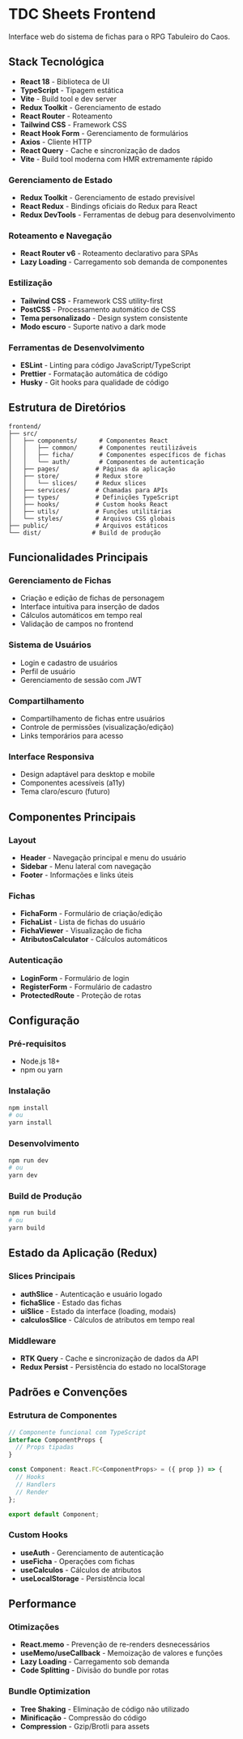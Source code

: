 # TDC Sheets Frontend

Interface web do sistema de fichas para o RPG Tabuleiro do Caos.

## Stack Tecnológica

- **React 18** - Biblioteca de UI
- **TypeScript** - Tipagem estática
- **Vite** - Build tool e dev server
- **Redux Toolkit** - Gerenciamento de estado
- **React Router** - Roteamento
- **Tailwind CSS** - Framework CSS
- **React Hook Form** - Gerenciamento de formulários
- **Axios** - Cliente HTTP
- **React Query** - Cache e sincronização de dados
- **Vite** - Build tool moderna com HMR extremamente rápido

### Gerenciamento de Estado
- **Redux Toolkit** - Gerenciamento de estado previsível
- **React Redux** - Bindings oficiais do Redux para React
- **Redux DevTools** - Ferramentas de debug para desenvolvimento

### Roteamento e Navegação
- **React Router v6** - Roteamento declarativo para SPAs
- **Lazy Loading** - Carregamento sob demanda de componentes

### Estilização
- **Tailwind CSS** - Framework CSS utility-first
- **PostCSS** - Processamento automático de CSS
- **Tema personalizado** - Design system consistente
- **Modo escuro** - Suporte nativo a dark mode

### Ferramentas de Desenvolvimento
- **ESLint** - Linting para código JavaScript/TypeScript
- **Prettier** - Formatação automática de código
- **Husky** - Git hooks para qualidade de código

## Estrutura de Diretórios

```
frontend/
├── src/
│   ├── components/      # Componentes React
│   │   ├── common/      # Componentes reutilizáveis
│   │   ├── ficha/       # Componentes específicos de fichas
│   │   └── auth/        # Componentes de autenticação
│   ├── pages/          # Páginas da aplicação
│   ├── store/          # Redux store
│   │   └── slices/     # Redux slices
│   ├── services/       # Chamadas para APIs
│   ├── types/          # Definições TypeScript
│   ├── hooks/          # Custom hooks React
│   ├── utils/          # Funções utilitárias
│   └── styles/         # Arquivos CSS globais
├── public/             # Arquivos estáticos
└── dist/              # Build de produção
```

## Funcionalidades Principais

### Gerenciamento de Fichas
- Criação e edição de fichas de personagem
- Interface intuitiva para inserção de dados
- Cálculos automáticos em tempo real
- Validação de campos no frontend

### Sistema de Usuários
- Login e cadastro de usuários
- Perfil de usuário
- Gerenciamento de sessão com JWT

### Compartilhamento
- Compartilhamento de fichas entre usuários
- Controle de permissões (visualização/edição)
- Links temporários para acesso

### Interface Responsiva
- Design adaptável para desktop e mobile
- Componentes acessíveis (a11y)
- Tema claro/escuro (futuro)

## Componentes Principais

### Layout
- **Header** - Navegação principal e menu do usuário
- **Sidebar** - Menu lateral com navegação
- **Footer** - Informações e links úteis

### Fichas
- **FichaForm** - Formulário de criação/edição
- **FichaList** - Lista de fichas do usuário
- **FichaViewer** - Visualização de ficha
- **AtributosCalculator** - Cálculos automáticos

### Autenticação
- **LoginForm** - Formulário de login
- **RegisterForm** - Formulário de cadastro
- **ProtectedRoute** - Proteção de rotas

## Configuração

### Pré-requisitos
- Node.js 18+
- npm ou yarn

### Instalação
```bash
npm install
# ou
yarn install
```

### Desenvolvimento
```bash
npm run dev
# ou
yarn dev
```

### Build de Produção
```bash
npm run build
# ou
yarn build
```

## Estado da Aplicação (Redux)

### Slices Principais
- **authSlice** - Autenticação e usuário logado
- **fichaSlice** - Estado das fichas
- **uiSlice** - Estado da interface (loading, modais)
- **calculosSlice** - Cálculos de atributos em tempo real

### Middleware
- **RTK Query** - Cache e sincronização de dados da API
- **Redux Persist** - Persistência do estado no localStorage

## Padrões e Convenções

### Estrutura de Componentes
```typescript
// Componente funcional com TypeScript
interface ComponentProps {
  // Props tipadas
}

const Component: React.FC<ComponentProps> = ({ prop }) => {
  // Hooks
  // Handlers
  // Render
};

export default Component;
```

### Custom Hooks
- **useAuth** - Gerenciamento de autenticação
- **useFicha** - Operações com fichas
- **useCalculos** - Cálculos de atributos
- **useLocalStorage** - Persistência local

## Performance

### Otimizações
- **React.memo** - Prevenção de re-renders desnecessários
- **useMemo/useCallback** - Memoização de valores e funções
- **Lazy Loading** - Carregamento sob demanda
- **Code Splitting** - Divisão do bundle por rotas

### Bundle Optimization
- **Tree Shaking** - Eliminação de código não utilizado
- **Minificação** - Compressão do código
- **Compression** - Gzip/Brotli para assets
